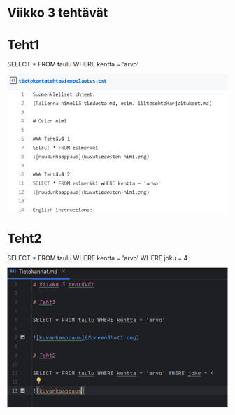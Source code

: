 # Viikko 3 tehtävät

# Teht1

SELECT * FROM taulu WHERE kentta = 'arvo'

![kuvankaappaus](ScreenShot1.png)

# Teht2

SELECT * FROM taulu WHERE kentta = 'arvo' WHERE joku = 4

![kuvankaappaus](ScreenShot2.png)

